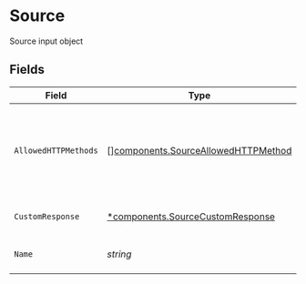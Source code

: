 # Source

Source input object


## Fields

| Field                                                                                  | Type                                                                                   | Required                                                                               | Description                                                                            |
| -------------------------------------------------------------------------------------- | -------------------------------------------------------------------------------------- | -------------------------------------------------------------------------------------- | -------------------------------------------------------------------------------------- |
| `AllowedHTTPMethods`                                                                   | [][components.SourceAllowedHTTPMethod](../../models/shared/sourceallowedhttpmethod.md) | :heavy_minus_sign:                                                                     | List of allowed HTTP methods. Defaults to PUT, POST, PATCH, DELETE.                    |
| `CustomResponse`                                                                       | [*components.SourceCustomResponse](../../models/shared/sourcecustomresponse.md)        | :heavy_minus_sign:                                                                     | Custom response object                                                                 |
| `Name`                                                                                 | *string*                                                                               | :heavy_check_mark:                                                                     | A unique name for the source                                                           |